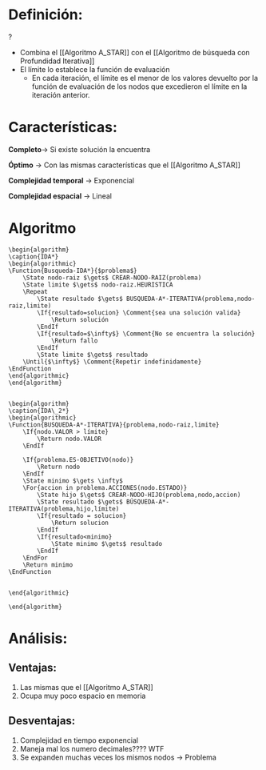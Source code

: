 # Definición:
?
- Combina el [[Algoritmo A_STAR]] con el [[Algoritmo de búsqueda con Profundidad Iterativa]]
- El límite lo establece la función de evaluación
	- En cada iteración, el límite es el menor de los valores devuelto por la función de evaluación de los nodos que excedieron el límite en la iteración anterior.


# Características:

**Completo**-> Si existe solución la encuentra

**Óptimo** -> Con las mismas características que el [[Algoritmo A_STAR]]

**Complejidad temporal** $\rightarrow$ Exponencial 

**Complejidad espacial** $\rightarrow$ Lineal

# Algoritmo
```pseudo
\begin{algorithm} 
\caption{IDA*} 
\begin{algorithmic} 
\Function{Busqueda-IDA*}{$problema$}
    \State nodo-raiz $\gets$ CREAR-NODO-RAIZ(problema)
    \State limite $\gets$ nodo-raiz.HEURISTICA
    \Repeat
		\State resultado $\gets$ BUSQUEDA-A*-ITERATIVA(problema,nodo-raiz,limite)
		\If{resultado=solucion} \Comment{sea una solución valida}
			\Return solución
		\EndIf
		\If{resultado=$\infty$} \Comment{No se encuentra la solución}
			\Return fallo
		\EndIf
		\State limite $\gets$ resultado
	\Until{$\infty$} \Comment{Repetir indefinidamente}
\EndFunction
\end{algorithmic}
\end{algorithm}


\begin{algorithm} 
\caption{IDA\_2*} 
\begin{algorithmic} 
\Function{BUSQUEDA-A*-ITERATIVA}{problema,nodo-raiz,limite}
    \If{nodo.VALOR > límite}
		\Return nodo.VALOR
	\EndIf

	\If{problema.ES-OBJETIVO(nodo)}
		\Return nodo
	\EndIf
	\State minimo $\gets \infty$
	\For{accion in problema.ACCIONES(nodo.ESTADO)}
		\State hijo $\gets$ CREAR-NODO-HIJO(problema,nodo,accion)
		\State resultado $\gets$ BÚSQUEDA-A*-ITERATIVA(problema,hijo,límite)
		\If{resultado = solucion}
			\Return solucion
		\EndIf
		\If{resultado<minimo}
			\State minimo $\gets$ resultado
		\EndIf
	\EndFor
	\Return minimo
\EndFunction


\end{algorithmic} 

\end{algorithm}
```

# Análisis:

## Ventajas:
1. Las mismas que el [[Algoritmo A_STAR]]
2. Ocupa muy poco espacio en memoria

## Desventajas:
1. Complejidad en tiempo exponencial
2. Maneja mal los numero decimales???? WTF
3. Se expanden muchas veces los mismos nodos -> Problema